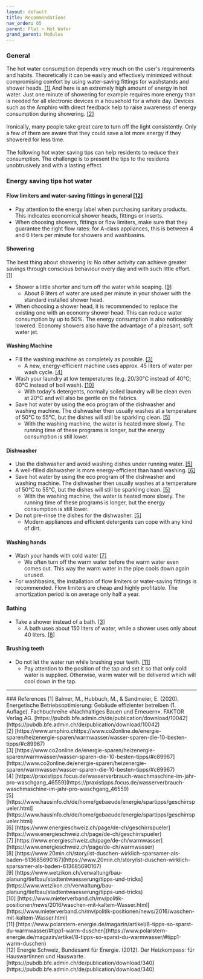 ```yaml
---
layout: default
title: Recommendations
nav_order: 05
parent: Flat > Hot Water
grand_parent: Modules
---
```


### General
The hot water consumption depends very much on the user's requirements and habits. 
Theoretically it can be easily and effectively minimized without compromising comfort by using water-saving fittings for washstands and shower heads. <a href="#balmer2020">[1]</a>
And here is an extremely high amount of energy in hot water.
Just one minute of showering for example requires more energy than is needed for all electronic devices in a household for a whole day.
Devices such as the Amphiro with direct feedback help to raise awareness of energy consumption during showering. <a href="#amphiro">[2]</a>
<br><br>
Ironically, many people take great care to turn off the light consistently.
Only a few of them are aware that they could save a lot more energy if they showered for less time.
<br><br>
The following hot water saving tips can help residents to reduce their consumption.
The challenge is to present the tips to the residents unobtrusively and with a lasting effect.

### Energy saving tips hot water
#### Flow limiters and water-saving fittings in general <a href="#recomm_heatcompass">[12]</a>
- Pay attention to the energy label when purchasing sanitary products. This indicates economical shower heads, fittings or inserts. 
- When choosing showers, fittings or flow limiters, make sure that they guarantee the right flow rates: for A-class appliances, this is between 4 and 6 liters per minute for showers and washbasins. 

#### Showering
The best thing about showering is: No other activity can achieve greater savings through conscious behaviour every day and with such little effort.  <a href="#balmer2020">[1]</a>
- Shower a little shorter and turn off the water while soaping. <a href="#wetzikon">[9]</a>
  - About 8 liters of water are used per minute in your shower with the standard installed shower head.
- When choosing a shower head, it is recommended to replace the existing one with an economy shower head. This can reduce water consumption by up to 50%. The energy consumption is also noticeably lowered. Economy showers also have the advantage of a pleasant, soft water jet.

#### Washing Machine
- Fill the washing machine as completely as possible. <a href="#co2online">[3]</a>
  - A new, energy-efficient machine uses approx. 45 liters of water per wash cycle. <a href="#practicetips">[4]</a>
- Wash your laundry at low temperatures (e.g. 20/30°C instead of 40°C; 60°C instead of boil wash). <a href="#mieterverband">[10]</a>
  - With today's detergents, normally soiled laundry will be clean even at 20°C and will also be gentle on the fabrics.
- Save hot water by using the eco program of the dishwasher and washing machine. The dishwasher then usually washes at a temperature of 50°C to 55°C, but the dishes will still be sparkling clean. <a href="#hausinfo">[5]</a>
  - With the washing machine, the water is heated more slowly. The running time of these programs is longer, but the energy consumption is still lower.

#### Dishwasher
-  Use the dishwasher and avoid washing dishes under running water. <a href="#hausinfo">[5]</a>
  - A well-filled dishwasher is more energy-efficient than hand washing. <a href="#energieschweiz">[6]</a>
- Save hot water by using the eco program of the dishwasher and washing machine. The dishwasher then usually washes at a temperature of 50°C to 55°C, but the dishes will still be sparkling clean. <a href="#hausinfo">[5]</a>
  - With the washing machine, the water is heated more slowly. The running time of these programs is longer, but the energy consumption is still lower.
- Do not pre-rinse the dishes for the dishwasher. <a href="#hausinfo">[5]</a>
  - Modern appliances and efficient detergents can cope with any kind of dirt.

#### Washing hands
- Wash your hands with cold water  <a href="#energieschweiz">[7]</a>
  - We often turn off the warm water before the warm water even comes out. This way the warm water in the pipe cools down again unused.
- For washbasins, the installation of flow limiters or water-saving fittings is recommended. Flow limiters are cheap and highly profitable. The amortization period is on average only half a year.


#### Bathing
- Take a shower instead of a bath. <a href="#co2online">[3]</a>
  - A bath uses about 150 liters of water, while a shower uses only about 40 liters. <a href="#20min">[8]</a>
  
#### Brushing teeth
- Do not let the water run while brushing your teeth. <a href="#polarstern">[11]</a>
  - Pay attention to the position of the tap and set it so that only cold water is supplied. Otherwise, warm water will be delivered which will cool down in the tap.

<hr>
### References
<a id="balmer2020">[1]</a> Balmer, M., Hubbuch, M., & Sandmeier, E. (2020). Energetische Betriebsoptimierung: Gebäude effizienter betreiben (1. Auflage). Fachbuchreihe «Nachhaltiges Bauen und Erneuern». FAKTOR Verlag AG. [https://pubdb.bfe.admin.ch/de/publication/download/10042](https://pubdb.bfe.admin.ch/de/publication/download/10042)<br>
<a id="amphiro">[2]</a> [https://www.amphiro.chttps://www.co2online.de/energie-sparen/heizenergie-sparen/warmwasser/wasser-sparen-die-10-besten-tipps/#c89967)<br>
<a id="co2online">[3]</a> [https://www.co2online.de/energie-sparen/heizenergie-sparen/warmwasser/wasser-sparen-die-10-besten-tipps/#c89967](https://www.co2online.de/energie-sparen/heizenergie-sparen/warmwasser/wasser-sparen-die-10-besten-tipps/#c89967)<br>
<a id="practicetips">[4]</a> [https://praxistipps.focus.de/wasserverbrauch-waschmaschine-im-jahr-pro-waschgang_46559](https://praxistipps.focus.de/wasserverbrauch-waschmaschine-im-jahr-pro-waschgang_46559)<br>
<a id="hausinfo">[5]</a> [https://www.hausinfo.ch/de/home/gebaeude/energie/spartipps/geschirrspueler.html](https://www.hausinfo.ch/de/home/gebaeude/energie/spartipps/geschirrspueler.html)<br>
<a id="energieschweiz">[6]</a> [https://www.energieschweiz.ch/page/de-ch/geschirrspueler](https://www.energieschweiz.ch/page/de-ch/geschirrspueler)<br>
<a id="energieschweiz">[7]</a> [https://www.energieschweiz.ch/page/de-ch/warmwasser](https://www.energieschweiz.ch/page/de-ch/warmwasser)<br>
<a id="20min">[8]</a> [https://www.20min.ch/story/ist-duschen-wirklich-sparsamer-als-baden-613685690167](https://www.20min.ch/story/ist-duschen-wirklich-sparsamer-als-baden-613685690167)<br>
<a id="wetzikon">[9]</a> [https://www.wetzikon.ch/verwaltung/bau-planung/tiefbau/stadtentwaesserung/tipps-und-tricks](https://www.wetzikon.ch/verwaltung/bau-planung/tiefbau/stadtentwaesserung/tipps-und-tricks)<br>
<a id="mieterverband">[10]</a> [https://www.mieterverband.ch/mv/politik-positionen/news/2016/waschen-mit-kaltem-Wasser.html](https://www.mieterverband.ch/mv/politik-positionen/news/2016/waschen-mit-kaltem-Wasser.html)<br>
<a id="polarstern">[11]</a> [https://www.polarstern-energie.de/magazin/artikel/8-tipps-so-sparst-du-warmwasser/#tipp1-warm-duschen](https://www.polarstern-energie.de/magazin/artikel/8-tipps-so-sparst-du-warmwasser/#tipp1-warm-duschen)<br>
<a id="recomm_heatcompass">[12]</a> Energie Schweiz, Bundesamt für Energie. (2012). Der Heizkompass: für Hauswartinnen und Hauswarte.[https://pubdb.bfe.admin.ch/de/publication/download/340](https://pubdb.bfe.admin.ch/de/publication/download/340)<br>
